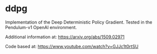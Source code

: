 # ddpg
Implementation of the Deep Deterministic Policy Gradient. Tested in the Pendulum-v1 OpenAI environment.  

Additional information at: https://arxiv.org/abs/1509.02971

Code based at: https://www.youtube.com/watch?v=GJJc1t0rtSU
